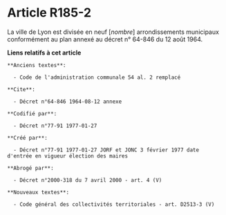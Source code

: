 # Article R185-2

La ville de Lyon est divisée en neuf [*nombre*] arrondissements municipaux conformément au plan annexé au décret n° 64-846 du
12 août 1964.

**Liens relatifs à cet article**

	**Anciens textes**:

	  - Code de l'administration communale 54 al. 2 remplacé

	**Cite**:

	  - Décret n°64-846 1964-08-12 annexe

	**Codifié par**:

	  - Décret n°77-91 1977-01-27

	**Créé par**:

	  - Décret n°77-91 1977-01-27 JORF et JONC 3 février 1977 date d'entrée en vigueur élection des maires

	**Abrogé par**:

	  - Décret n°2000-318 du 7 avril 2000 - art. 4 (V)

	**Nouveaux textes**:

	  - Code général des collectivités territoriales - art. D2513-3 (V)
